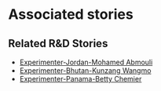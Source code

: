 # Associated stories

<!-- !!DO NOT REMOVE!! start autogenerated hyperlinks -->
## Related R&D Stories
- [Experimenter-Jordan-Mohamed Abmouli](/RnD-Archive/stories/?doc=Experimenters_JOR)
- [Experimenter-Bhutan-Kunzang Wangmo](/RnD-Archive/stories/?doc=Experimenters_BTN)
- [Experimenter-Panama-Betty Chemier](/RnD-Archive/stories/?doc=Experimenters_PAN)
<!-- !!DO NOT REMOVE!! end autogenerated hyperlinks -->